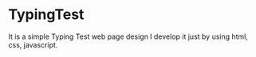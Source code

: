 # TypingTest
It is a simple Typing Test web page design
I develop it just by using html, css, javascript.
